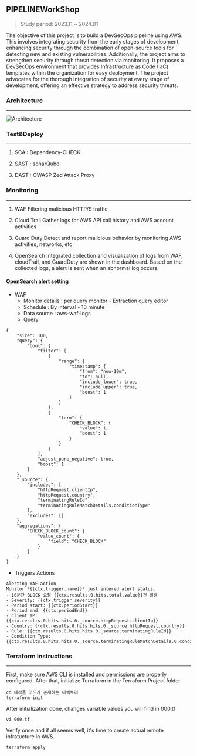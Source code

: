 ## PIPELINEWorkShop
>  Study period: 2023.11 ~ 2024.01

The objective of this project is to build a DevSecOps pipeline using AWS. This involves integrating security from the early stages of development, enhancing security through the combination of open-source tools for detecting new and existing vulnerabilities. Additionally, the project aims to strengthen security through threat detection via monitoring. It proposes a DevSecOps environment that provides Infrastructure as Code (IaC) templates within the organization for easy deployment. The project advocates for the thorough integration of security at every stage of development, offering an effective strategy to address security threats.


### Architecture
---------------------------------------
![Architecture](https://github.com/nanac0n/pipeworkshop/assets/99129159/8cbfd072-0e5a-4807-b667-0b3618abbf6f)

### Test&Deploy
---------------------------------------
1. SCA : Dependency-CHECK

2. SAST : sonarQube

3. DAST : OWASP Zed Attack Proxy



### Monitoring
---------------------------------------
1. WAF
Filtering malicious HTTP/S traffic

2. Cloud Trail 
Gather logs for AWS API call history and AWS account activities

3. Guard Duty
Detect and report malicious behavior by monitoring AWS activities, networks, etc

4. OpenSearch
Integrated collection and visualization of logs from WAF, cloudTrail, and GuardDuty are shown in the dashboard.
Based on the collected logs, a alert is sent when an abnormal log occurs.

#### OpenSearch alert setting
- WAF
	- Monitor details : per query monitor - Extraction query editor
	- Schedule : By interval - 10 minute
	- Data source : aws-waf-logs
	- Query
```
{
    "size": 100,
    "query": {
        "bool": {
            "filter": [
                {
                    "range": {
                        "timestamp": {
                            "from": "now-10m",
                            "to": null,
                            "include_lower": true,
                            "include_upper": true,
                            "boost": 1
                        }
                    }
                },
                {
                    "term": {
                        "CHECK_BLOCK": {
                            "value": 1,
                            "boost": 1
                        }
                    }
                }
            ],
            "adjust_pure_negative": true,
            "boost": 1
        }
    },
    "_source": {
        "includes": [
            "httpRequest.clientIp",
            "httpRequest.country",
            "terminatingRuleId",
            "terminatingRuleMatchDetails.conditionType"
        ],
        "excludes": []
    },
    "aggregations": {
        "CHECK_BLOCK_count": {
            "value_count": {
                "field": "CHECK_BLOCK"
            }
        }
    }
}
```
  - Triggers Actions
```
Alerting WAF action
Monitor *{{ctx.trigger.name}}* just entered alert status.
- 10분간 BLOCK 요청 {{ctx.results.0.hits.total.value}}건 발생
- Severity: {{ctx.trigger.severity}}
- Period start: {{ctx.periodStart}}
- Period end: {{ctx.periodEnd}}
- Client IP: {{ctx.results.0.hits.hits.0._source.httpRequest.clientIp}}
- Country: {{ctx.results.0.hits.hits.0._source.httpRequest.country}}
- Rule: {{ctx.results.0.hits.hits.0._source.terminatingRuleId}}
- Condition Type: {{ctx.results.0.hits.hits.0._source.terminatingRuleMatchDetails.0.conditionType}}
```


### Terraform Instructions
---------------------------------------
First, make sure AWS CLI is installed and permissions are properly configured. After that, initialize Terraform in the Terraform Project folder.
```
cd 테라폼 코드가 존재하는 디렉토리
terraform init
```
After initialization done, changes variable values you will find in 000.tf
```
vi 000.tf
```

Verify once and if all seems well, it's time to create actual remote infratucture in AWS.
```
terraform apply
```
